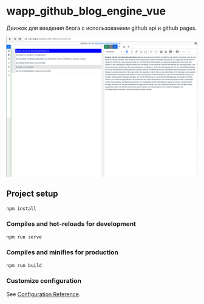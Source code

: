 # wapp_github_blog_engine_vue

Движок для введения блога с использованием github api и github pages.

![](images/2023-01-31_16-42.png)

## Project setup
```
npm install
```

### Compiles and hot-reloads for development
```
npm run serve
```

### Compiles and minifies for production
```
npm run build
```

### Customize configuration
See [Configuration Reference](https://cli.vuejs.org/config/).


